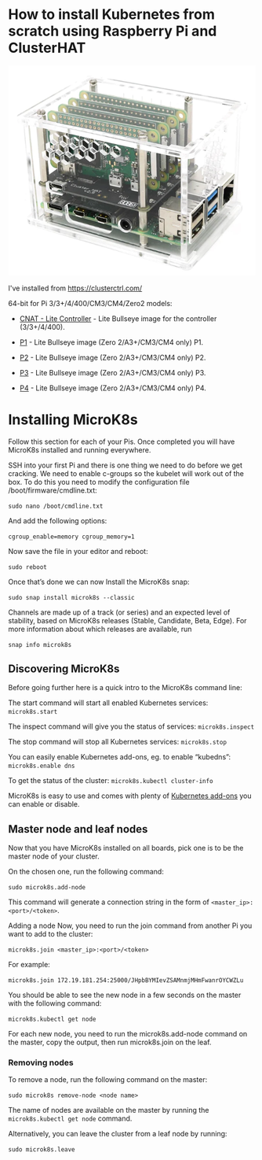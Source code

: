 # How to install Kubernetes from scratch using Raspberry Pi and ClusterHAT

<img src="img/clusterhat.png" width="720">


I've installed from https://clusterctrl.com/


64-bit for Pi 3/3+/4/400/CM3/CM4/Zero2 models:

* [CNAT - Lite Controller](https://dist.8086.net/clusterctrl/bullseye/2023-05-03/2023-05-03-4-bullseye-ClusterCTRL-arm64-lite-CNAT.zip) - Lite Bullseye image for the controller (3/3+/4/400).

* [P1](https://dist.8086.net/clusterctrl/bullseye/2023-05-03/2023-05-03-4-bullseye-ClusterCTRL-arm64-lite-p1.zip) - Lite Bullseye image (Zero 2/A3+/CM3/CM4 only) P1.

* [P2](https://dist.8086.net/clusterctrl/bullseye/2023-05-03/2023-05-03-4-bullseye-ClusterCTRL-arm64-lite-p2.zip) - Lite Bullseye image (Zero 2/A3+/CM3/CM4 only) P2.

* [P3](https://dist.8086.net/clusterctrl/bullseye/2023-05-03/2023-05-03-4-bullseye-ClusterCTRL-arm64-lite-p3.zip) - Lite Bullseye image (Zero 2/A3+/CM3/CM4 only) P3.

* [P4](https://dist.8086.net/clusterctrl/bullseye/2023-05-03/2023-05-03-4-bullseye-ClusterCTRL-arm64-lite-p4.zip) - Lite Bullseye image (Zero 2/A3+/CM3/CM4 only) P4.


# Installing MicroK8s

Follow this section for each of your Pis. Once completed you will have MicroK8s installed and running everywhere.

SSH into your first Pi and there is one thing we need to do before we get cracking. We need to enable c-groups so the kubelet will work out of the box. To do this you need to modify the configuration file /boot/firmware/cmdline.txt:


`sudo nano /boot/cmdline.txt`

And add the following options:

`cgroup_enable=memory cgroup_memory=1`

Now save the file in your editor and reboot:

`sudo reboot`

Once that’s done we can now Install the MicroK8s snap:


`sudo snap install microk8s --classic`

Channels are made up of a track (or series) and an expected level of stability, based on MicroK8s releases (Stable, Candidate, Beta, Edge). For more information about which releases are available, run

`snap info microk8s`

## Discovering MicroK8s
Before going further here is a quick intro to the MicroK8s command line:

The start command will start all enabled Kubernetes services: `microk8s.start`

The inspect command will give you the status of services: `microk8s.inspect`

The stop command will stop all Kubernetes services: `microk8s.stop`

You can easily enable Kubernetes add-ons, eg. to enable “kubedns”: `microk8s.enable dns`

To get the status of the cluster: `microk8s.kubectl cluster-info`

MicroK8s is easy to use and comes with plenty of [Kubernetes add-ons](https://microk8s.io/docs/addons) you can enable or disable.

## Master node and leaf nodes
Now that you have MicroK8s installed on all boards, pick one is to be the master node of your cluster.

On the chosen one, run the following command:

`sudo microk8s.add-node`

This command will generate a connection string in the form of `<master_ip>:<port>/<token>`.

Adding a node
Now, you need to run the join command from another Pi you want to add to the cluster:

`microk8s.join <master_ip>:<port>/<token>`

For example:

`microk8s.join 172.19.181.254:25000/JHpbBYMIevZSAMnmjMHmFwanrOYCWZLu`

You should be able to see the new node in a few seconds on the master with the following command:

`microk8s.kubectl get node`

For each new node, you need to run the microk8s.add-node command on the master, copy the output, then run microk8s.join <master node output> on the leaf.

### Removing nodes


To remove a node, run the following command on the master:

`sudo microk8s remove-node <node name>`

The name of nodes are available on the master by running the `microk8s.kubectl get node` command.

Alternatively, you can leave the cluster from a leaf node by running:

`sudo microk8s.leave`